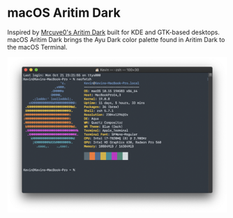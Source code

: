 # macOS Aritim Dark
Inspired by [Mrcuve0's Aritim Dark](https://github.com/Mrcuve0/Aritim-Dark) built for KDE and GTK-based desktops. macOS Aritim Dark brings the Ayu Dark color palette found in Aritim Dark to the macOS Terminal.

![alt text](https://github.com/dotKevinWong/macOS-Aritim-Dark/raw/master/images/screenshot.png "Screenshot of Aritim Dark in the macOS Terminal")
